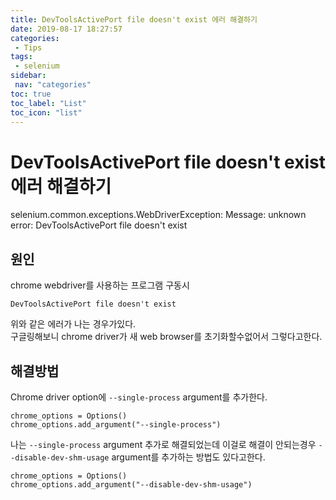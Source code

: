 ```yaml
---
title: DevToolsActivePort file doesn't exist 에러 해결하기
date: 2019-08-17 18:27:57
categories: 
 - Tips
tags: 
 - selenium
sidebar:
 nav: "categories"
toc: true
toc_label: "List"
toc_icon: "list"
---
```


# DevToolsActivePort file doesn't exist 에러 해결하기
selenium.common.exceptions.WebDriverException: Message: unknown error: DevToolsActivePort file doesn't exist 

## 원인
chrome webdriver를 사용하는 프로그램 구동시 
```
DevToolsActivePort file doesn't exist
```
위와 같은 에러가 나는 경우가있다.  
구글링해보니 chrome driver가 새 web browser를 초기화할수없어서 그렇다고한다.  

## 해결방법
Chrome driver option에 `--single-process` argument를 추가한다.
```
chrome_options = Options()
chrome_options.add_argument("--single-process")
```

나는 `--single-process` argument 추가로 해결되었는데 이걸로 해결이 안되는경우 `--disable-dev-shm-usage` argument를 추가하는 방법도 있다고한다. 

```
chrome_options = Options()
chrome_options.add_argument("--disable-dev-shm-usage")
```